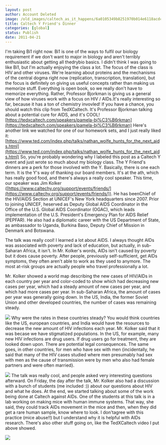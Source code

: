 ```yaml
---
layout: post
author: Account Deleted
image: /old_images/caltech_as_it_happens/6a0105349b8251970b014e6118acdc970c.jpg
title: Caltech Y Friend's Dinner
categories: [global]
status: Publish
date: 2011-04-21
---
```


I'm taking Bi1 right now. Bi1 is one of the ways to fulfil our biology requirement if we don't want to major in biology and aren't terribly enthusiastic about getting all thedrybio basics. I didn't think I was going to like Bi1, but I'm actually enjoying the class a lot. The focus of the class is HIV and other viruses. We're learning about proteins and the mechanisms of the central dogma right now (replication, transcription, translation), but the focus is definitely on giving us useful concepts rather than making us memorize stuff. Everything is open book, so we really don't have to memorize everything. Rather, Professor Bjorkman is giving us a general view of how viruses work with a focus on HIV / AIDs.It's really interesting so far, because it has a ton of chemistry invovled!
If you have a chance, you should watch this clip from TedXCaltech. It's Professor Bjorkman talking about a potential cure for AIDS, and it's COOL!
[https://tedxcaltech.com/speakers/pamela-bj%C3%B6rkman](https://tedxcaltech.com/speakers/pamela-bj%C3%B6rkman)
Here's another link we watched for one of our homework sets, and I just really liked it:
[https://www.ted.com/index.php/talks/nathan_wolfe_hunts_for_the_next_aids.html](https://www.ted.com/index.php/talks/nathan_wolfe_hunts_for_the_next_aids.html)
So, you're probably wondering why I labeled this post as a Caltech Y event and just wrote so much about my biology class. The Y Friend's dinners are a perk for those involved with the Y. Basically, there is one each term. It is the Y's way of thanking our board members. It's at the ath, which has really good food, and there's always a really cool speaker. This time, our speaker was Jim Kolker ([https://www.caltechy.org/support/events/friends/](https://www.caltechy.org/support/events/friends/)). He has beenChief of the HIV/AIDS Section at UNICEF's New York headquarters since 2007. Prior to joining UNICEF, heserved as Deputy Global AIDS Coordinator in the Office of the U.S. Global AIDS Coordinator (OGAC), which leads implementation of the U.S. President's Emergency Plan for AIDS Relief (PEPFAR). He also had a diplomatic career with the US Department of State, as ambassador to Uganda, Burkina Baso, Deputy Chief of Mission in Denmark and Botswana.

The talk was really cool! I learned a lot about AIDS. I always thought AIDs was associated with poverty and lack of education, but actually, in sub-Saharan Africa, it isn't. In Mr. Kolker's words, AIDs isn't caused by poverty but it does cause poverty. After people, previously self-sufficient, get AIDs symptoms, they often aren't able to work as they used to anymore. The most at-risk groups are actually people who travel professionally a lot.

Mr. Kolker showed a world map describing the new cases of HIV/AIDs in each country per year and color-coded to show which had decreasing new cases per year, which had a steady amount of new cases per year, and which had more cases per year. In sub-Saharan Africa, the amount of cases per year was generally going down. In the US, India, the former Soviet Union and other developed countries, the number of cases was remaining steady.


![](/old_images/caltech_as_it_happens/6a0105349b8251970b014e61033b1d970c.gif)
Why were the rates in these countries steady? You would think countries like the US, european countries, and India would have the resources to decrease the new amount of HIV infections each year. Mr. Kolker said that it was becase we have stigmatized populations. In the US, for example, many new HIV infections are drug users. If drug users go for treatment, they are looked down upon. There are potential legal consequences. The same goes, in other countries, for men who have sex with men {incidentally, he said that many of the HIV cases studied where men presumably had sex with men as the cause of transmission were by men who also had female partners and were often married}.


![](/old_images/caltech_as_it_happens/6a0105349b8251970b01538e048d01970b.jpg)
The talk was really cool, and people asked very interesting questions afterward. On Friday, the day after the talk, Mr. Kolker also had a discussion with a bunch of students (me included :)) about our questions about HIV and what he does. At the end, we started talking about some of the work being done at Caltech against AIDs. One of the students at this talk is in a lab working on making mice with human immune systems. That way, she said, they could track AIDs movement in the mice and then, when they did get a rare human sample, know where to look. I don'tagree with this practice (mice abuse!!) but I understand why it is helpful with AIDs research. There's also other stuff going on, like the TedXCaltech video I put above showed.


![](/old_images/caltech_as_it_happens/6a0105349b8251970b014e6118aea8970c.jpg)
